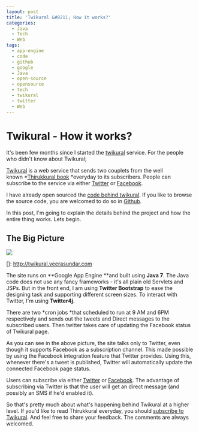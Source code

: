 ```yaml
---
layout: post
title: 'Twikural &#8211; How it works?'
categories:
  - Java
  - Tech
  - Web
tags:
  - app-engine
  - code
  - github
  - google
  - Java
  - open-source
  - opensource
  - tech
  - twikural
  - twitter
  - Web
---
```

# Twikural - How it works?

It's been few months since I started the [twikural][1] service. For the people who didn't know about Twikural;

 [1]: http://twikural.veerasundar.com/ "Twikural - Daily thirukural"

[Twikural][2] is a web service that sends two couplets from the well known *[Thirukkural book][3] *everyday to its subscribers. People can subscribe to the service via either [Twitter][4] or [Facebook][5].

I have already open sourced the [code behind twikural][6]. If you like to browse the source code, you are welcomed to do so in [Github][7].

 [2]: http://twikural.veerasundar.com/ "Twikural - Daily Thirukural"
 [3]: http://en.wikipedia.org/wiki/Tirukkuá¹›aá¸· "Thirukkural"
 [4]: https://twitter.com/twikural "twikural"
 [5]: https://www.facebook.com/twikural
 [6]: http://veerasundar.com/blog/2012/04/open-sourcing-twikural-an-app-engine-project/ "Open sourcing Twikural"
 [7]: https://github.com/vraa/twikural "Twikural source code in Github"

In this post, I'm going to explain the details behind the project and how the entire thing works. Lets begin.

## The Big Picture

[![][9]][9]

 []: http://twikural.veerasundar.com

The site runs on **Google App Engine **and built using **Java 7**. The Java code does not use any fancy frameworks - it's all plain old Servlets and JSPs. But in the front end, I am using **Twitter Bootstrap** to ease the designing task and supporting different screen sizes. To interact with Twitter, I'm using **Twitter4j**.

There are two *cron jobs *that scheduled to run at 9 AM and 6PM respectively and sends out the tweets and Direct messages to the subscribed users. Then twitter takes care of updating the Facebook status of Twikural page.

As you can see in the above picture, the site talks only to Twitter, even though it supports Facebook as a subscription channel. This made possible by using the Facebook integration feature that Twitter provides. Using this, whenever there's a tweet is published, Twitter will automatically update the connected Facebook page status.

Users can subscribe via either [Twitter][9] or [Facebook][5]. The advantage of subscribing via Twitter is that the user will get an direct message (and possibly an SMS if he'd enabled it).

 [9]: https://twitter.com/twikural

So that's pretty much about what's happening behind Twikural at a higher level. If you'd like to read Thirukkural everyday, you should [subscribe to Twikural][10]. And feel free to share your feedback. The comments are always welcomed.

 [10]: http://twikural.veerasundar.com/subscribe.jsp "Subscribe to Twitter"
